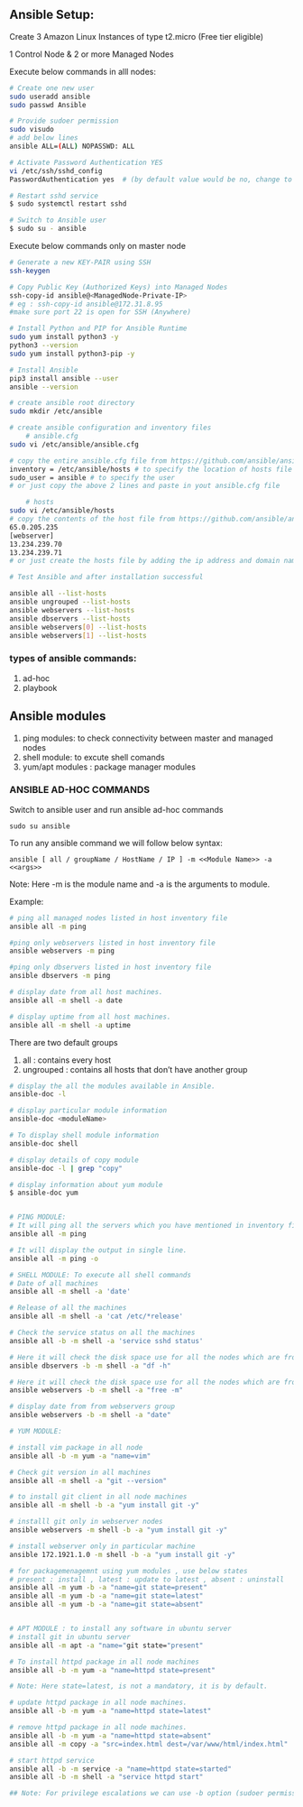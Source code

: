## Ansible Setup:
Create 3 Amazon Linux Instances of type t2.micro (Free tier eligible)

1 Control Node & 2 or more Managed Nodes

Execute below commands in alll nodes:
```bash
# Create one new user 
sudo useradd ansible
sudo passwd Ansible

# Provide sudoer permission
sudo visudo
# add below lines
ansible ALL=(ALL) NOPASSWD: ALL

# Activate Password Authentication YES
vi /etc/ssh/sshd_config
PasswordAuthentication yes  # (by default value would be no, change to yes)

# Restart sshd service
$ sudo systemctl restart sshd

# Switch to Ansible user
$ sudo su - ansible
```
Execute below commands only on master node
```bash
# Generate a new KEY-PAIR using SSH
ssh-keygen

# Copy Public Key (Authorized Keys) into Managed Nodes
ssh-copy-id ansible@<ManagedNode-Private-IP>
# eg : ssh-copy-id ansible@172.31.8.95
#make sure port 22 is open for SSH (Anywhere)

# Install Python and PIP for Ansible Runtime
sudo yum install python3 -y
python3 --version
sudo yum install python3-pip -y

# Install Ansible
pip3 install ansible --user
ansible --version

# create ansible root directory 
sudo mkdir /etc/ansible

# create ansible configuration and inventory files
    # ansible.cfg
sudo vi /etc/ansible/ansible.cfg

# copy the entire ansible.cfg file from https://github.com/ansible/ansible/tree/stable-2.9/examples , paste it your local file and Uncomment below lines
inventory = /etc/ansible/hosts # to specify the location of hosts file
sudo_user = ansible # to specify the user
# or just copy the above 2 lines and paste in yout ansible.cfg file

    # hosts
sudo vi /etc/ansible/hosts
# copy the contents of the host file from https://github.com/ansible/ansible/tree/stable-2.9/examples and paste i your hosts file and update the ip address and domain names
65.0.205.235
[webserver]
13.234.239.70
13.234.239.71
# or just create the hosts file by adding the ip address and domain names of your machines

# Test Ansible and after installation successful

ansible all --list-hosts
ansible ungrouped --list-hosts
ansible webservers --list-hosts
ansible dbservers --list-hosts
ansible webservers[0] --list-hosts
ansible webservers[1] --list-hosts
```

### types of ansible commands:
1. ad-hoc
2. playbook

## Ansible modules
1. ping modules: to check connectivity between master and managed nodes
2. shell module: to excute shell comands
3. yum/apt modules : package manager modules 

### ANSIBLE AD-HOC COMMANDS
Switch to ansible user and run ansible ad-hoc commands 

```sudo su ansible```

To run any ansible command we will follow below syntax:

```ansible [ all / groupName / HostName / IP ] -m <<Module Name>> -a <<args>>```

Note: Here -m is the module name and -a is the arguments to module.

Example:
```bash
# ping all managed nodes listed in host inventory file
ansible all -m ping

#ping only webservers listed in host inventory file
ansible webservers -m ping

#ping only dbservers listed in host inventory file
ansible dbservers -m ping

# display date from all host machines.
ansible all -m shell -a date 

# display uptime from all host machines.
ansible all -m shell -a uptime
```
There are two default groups
1. all :  contains every host
2. ungrouped : contains all hosts that don’t have another group
```bash
# display the all the modules available in Ansible.
ansible-doc -l

# display particular module information
ansible-doc <moduleName>

# To display shell module information
ansible-doc shell

# display details of copy module
ansible-doc -l | grep "copy"

# display information about yum module
$ ansible-doc yum


# PING MODULE:
# It will ping all the servers which you have mentioned in inventory file (/etc/ansible/hosts)
ansible all -m ping

# It will display the output in single line.
ansible all -m ping -o

# SHELL MODULE: To execute all shell commands 
# Date of all machines
ansible all -m shell -a 'date' 

# Release of all the machines
ansible all -m shell -a 'cat /etc/*release' 

# Check the service status on all the machines
ansible all -b -m shell -a 'service sshd status' 

# Here it will check the disk space use for all the nodes which are from db servers group
ansible dbservers -b -m shell -a "df -h" 

# Here it will check the disk space use for all the nodes which are from webservers group
ansible webservers -b -m shell -a "free -m"

# display date from from webservers group
ansible webservers -b -m shell -a "date"

# YUM MODULE:

# install vim package in all node
ansible all -b -m yum -a "name=vim"

# Check git version in all machines
ansible all -m shell -a "git --version"

# to install git client in all node machines
ansible all -m shell -b -a "yum install git -y"

# installl git only in webserver nodes
ansible webservers -m shell -b -a "yum install git -y"

# install webserver only in particular machine
ansible 172.1921.1.0 -m shell -b -a "yum install git -y"

# for packagemenagemnt using yum modules , use below states
# present : install , latest : update to latest , absent : uninstall
ansible all -m yum -b -a "name=git state=present"
ansible all -m yum -b -a "name=git state=latest"
ansible all -m yum -b -a "name=git state=absent"


# APT MODULE : to install any software in ubuntu server
# install git in ubuntu server
ansible all -m apt -a "name="git state="present"

# To install httpd package in all node machines
ansible all -b -m yum -a "name=httpd state=present"

# Note: Here state=latest, is not a mandatory, it is by default.

# update httpd package in all node machines. 
ansible all -b -m yum -a "name=httpd state=latest" 

# remove httpd package in all node machines.
ansible all -b -m yum -a "name=httpd state=absent" 
ansible all -m copy -a "src=index.html dest=/var/www/html/index.html"

# start httpd service 
ansible all -b -m service -a "name=httpd state=started"
ansible all -b -m shell -a "service httpd start"

## Note: For privilege escalations we can use -b option (sudoer permissions)
```

